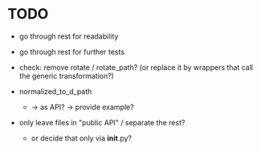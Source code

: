 # TODO

- go through rest for readability
- go through rest for further tests

- check: remove rotate / rotate_path?  (or replace it by wrappers that call the generic transformation?)
- normalized_to_d_path 
  - -> as API? -> provide example?

- only leave files in "public API" / separate the rest?
  - or decide that only via __init__.py?
